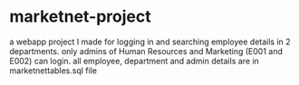 # marketnet-project
a webapp project I made for logging in and searching employee details in 2 departments.
only admins of Human Resources and Marketing (E001 and E002) can login. 
all employee, department and admin details are in marketnettables.sql file
